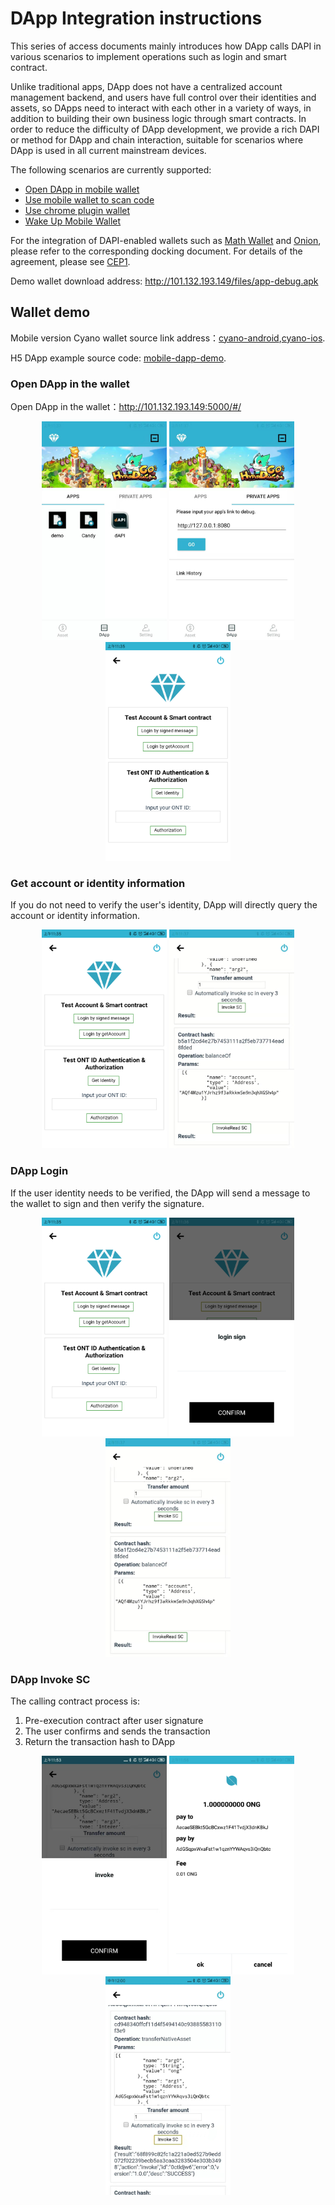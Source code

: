 
# DApp Integration instructions

This series of access documents mainly introduces how DApp calls DAPI in various scenarios to implement operations such as login and smart contract.

Unlike traditional apps, DApp does not have a centralized account management backend, and users have full control over their identities and assets, so DApps need to interact with each other in a variety of ways, in addition to building their own business logic through smart contracts. In order to reduce the difficulty of DApp development, we provide a rich DAPI or method for DApp and chain interaction, suitable for scenarios where DApp is used in all current mainstream devices.

The following scenarios are currently supported:

- [Open DApp in mobile wallet](https://dev-docs.ont.io/#/docs-en/dApp-Integration/01-DAppDocking-Wallet-Opens-DApp)
- [Use mobile wallet to scan code](https://dev-docs.ont.io/#/docs-en/dApp-Integration/02-DAppDocking-QRcode)
- [Use chrome plugin wallet](https://dev-docs.ont.io/#/docs-en/dApp-Integration/03-DAppDocking-use-chrome-extension-wallet)
- [Wake Up Mobile Wallet](https://dev-docs.ont.io/#/docs-en/dApp-Integration/06-DAppDocking-Wake-up)

For the integration of DAPI-enabled wallets such as [Math Wallet](http://www.mathwallet.org/en/) and [Onion](http://onion.fun/), please refer to the corresponding docking document. For details of the agreement, please see [CEP1](https://github.com/ontio-cyano/CEPs/blob/master/CEPS/CEP1.mediawiki).

Demo wallet download address: http://101.132.193.149/files/app-debug.apk

## Wallet demo

Mobile version Cyano wallet source link address：[cyano-android](https://github.com/ontio-cyano/cyano-android),[cyano-ios](https://github.com/ontio-cyano/cyano-ios).

H5 DApp example source code: [mobile-dapp-demo](https://github.com/ontio-cyano/mobile-dapp-demo).


### Open DApp in the wallet

Open DApp in the wallet：http://101.132.193.149:5000/#/

<div align="center">
  <img src="https://raw.githubusercontent.com/ontio-cyano/integration-docs/master/images/ios/01-dapps.jpg" height="350" width="200">
  <img src="https://raw.githubusercontent.com/ontio-cyano/integration-docs/master/images/ios/01-private-dapp.jpg" height="350" width="200">
  <img src="https://raw.githubusercontent.com/ontio-cyano/integration-docs/master/images/ios/01-open-dapp.png" height="350" width="200">
</div>

### Get account or identity information

If you do not need to verify the user's identity, DApp will directly query the account or identity information.

<div align="center">
  <img src="https://raw.githubusercontent.com/ontio-cyano/integration-docs/master/images/ios/01-open-dapp.png" height="350" width="200">
  <img src="https://raw.githubusercontent.com/ontio-cyano/integration-docs/master/images/ios/02-getAccount.jpg" height="350" width="200">
</div>

### DApp Login

If the user identity needs to be verified, the DApp will send a message to the wallet to sign and then verify the signature.

<div align="center">
  <img src="https://raw.githubusercontent.com/ontio-cyano/integration-docs/master/images/ios/01-open-dapp.png" height="350" width="200">
  <img src="https://raw.githubusercontent.com/ontio-cyano/integration-docs/master/images/ios/03-login-pwd.png" height="350" width="200">
  <img src="https://raw.githubusercontent.com/ontio-cyano/integration-docs/master/images/ios/04-logined.jpg" height="350" width="200">
</div>

### DApp Invoke SC

The calling contract process is:

1. Pre-execution contract after user signature
2. The user confirms and sends the transaction
3. Return the transaction hash to DApp

<div align="center">
  <img src="https://raw.githubusercontent.com/ontio-cyano/integration-docs/master/images/ios/input-password.jpg" height="350" width="200">
  <img src="https://raw.githubusercontent.com/ontio-cyano/integration-docs/master/images/ios/05-pre-exec-result.png" height="350" width="200">
  <img src="https://raw.githubusercontent.com/ontio-cyano/integration-docs/master/images/ios/06-dapp-recv-txhash.jpg" height="350" width="200">
</div>
